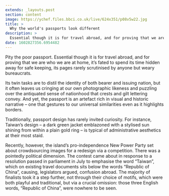 ```yaml
--- 
extends: _layouts.post 
section: content 
image: https://ychef.files.bbci.co.uk/live/624x351/p08v5w22.jpg 
title: > 
  Why the world's passports look different 
description: > 
  Essential though it is for travel abroad, and for proving that we are who we are at home, it’s fated to spend its time hidden away for safe keeping, its pages rarely scrutinised by anyone but weary bureaucrats.And yet, the passport is an artefact rich in visual and historic narrative – one that gestures to our universal similarities even as it highlights borders.Traditionally, passport design has rarely invited curiosity.Recently, however, the island’s pro-independence New Power Party set about crowdsourcing images for a redesign via a competition.The majority of finalists took it a step further, not through their choice of motifs, which were both playful and traditional, but via a crucial omission: those three English words, “Republic of China”, were nowhere to be seen. 
date: 1602827356.6954482 
--- 
```

Pity the poor passport. Essential though it is for travel abroad, and for proving that we are who we are at home, it’s fated to spend its time hidden away for safe keeping, its pages rarely scrutinised by anyone but weary bureaucrats.

Its twin tasks are to distil the identity of both bearer and issuing nation, but it often leaves us cringing at our own photographic likeness and puzzling over the antiquated sense of nationhood that crests and gilt lettering convey. And yet, the passport is an artefact rich in visual and historic narrative – one that gestures to our universal similarities even as it highlights borders.

Traditionally, passport design has rarely invited curiosity. For instance, Taiwan’s design – a dark green jacket emblazoned with a stylised sun shining from within a plain gold ring – is typical of administrative aesthetics at their most staid.

Recently, however, the island’s pro-independence New Power Party set about crowdsourcing images for a redesign via a competition. There was a pointedly political dimension. The contest came about in response to a resolution passed in parliament in July to emphasise the word “Taiwan”, which on existing travel documents sits below the words “Republic of China”, causing, legislators argued, confusion abroad. The majority of finalists took it a step further, not through their choice of motifs, which were both playful and traditional, but via a crucial omission: those three English words, “Republic of China”, were nowhere to be seen.
